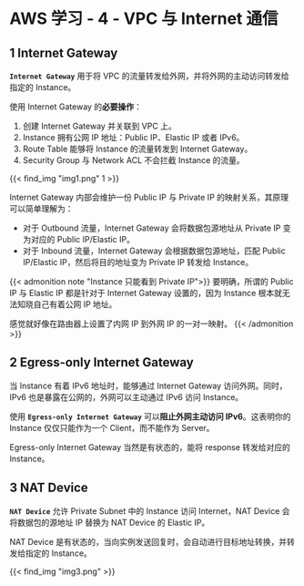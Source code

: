 # AWS 学习 - 4 - VPC 与 Internet 通信


## 1 Internet Gateway

**`Internet Gateway`** 用于将 VPC 的流量转发给外网，并将外网的主动访问转发给指定的 Instance。

使用 Internet Gateway 的**必要操作**：
1. 创建 Internet Gateway 并关联到 VPC 上。
2. Instance 拥有公网 IP 地址：Public IP、Elastic IP 或者 IPv6。
3. Route Table 能够将 Instance 的流量转发到 Internet Gateway。
4. Security Group 与 Network ACL 不会拦截 Instance 的流量。

{{< find_img "img1.png" 1 >}}

Internet Gateway 内部会维护一份 Public IP 与 Private IP 的映射关系，其原理可以简单理解为：
* 对于 Outbound 流量，Internet Gateway 会将数据包源地址从 Private IP 变为对应的 Public IP/Elastic IP。
* 对于 Inbound 流量，Internet Gateway 会根据数据包源地址，匹配 Public IP/Elastic IP，然后将目的地址变为 Private IP 转发给 Instance。

{{< admonition note "Instance 只能看到 Private IP">}}
要明确，所谓的 Public IP 与 Elastic IP 都是针对于 Internet Gateway 设置的，因为 Instance 根本就无法知晓自己有着公网 IP 地址。

感觉就好像在路由器上设置了内网 IP 到外网 IP 的一对一映射。
{{< /admonition >}}

## 2 Egress-only Internet Gateway

当 Instance 有着 IPv6 地址时，能够通过 Internet Gateway 访问外网。同时，IPv6 也是暴露在公网的，外网可以主动通过 IPv6 访问 Instance。

使用 **`Egress-only Internet Gateway`** 可以**阻止外网主动访问 IPv6**。这表明你的 Instance 仅仅只能作为一个 Client，而不能作为 Server。

Egress-only Internet Gateway 当然是有状态的，能将 response 转发给对应的 Instance。

## 3 NAT Device

**`NAT Device`** 允许 Private Subnet 中的 Instance 访问 Internet，NAT Device 会将数据包的源地址 IP 替换为 NAT Device 的 Elastic IP。

NAT Device 是有状态的，当向实例发送回复时，会自动进行目标地址转换，并转发给指定的 Instance。

{{< find_img "img3.png" >}}
